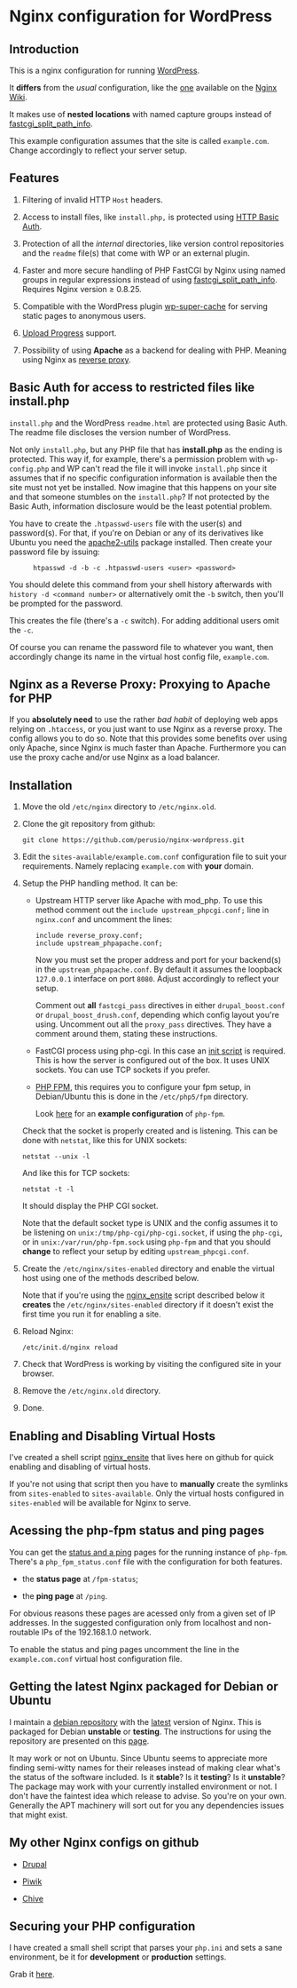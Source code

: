 # Nginx configuration for WordPress

## Introduction 

   This is a nginx configuration for running [WordPress](http://wordpress.org "WordPress").
   
   It **differs** from the _usual_ configuration, like the
   [one](http://wiki.nginx.org/Wordpress "Nginx Wiki WordPress
   config") available on the [Nginx Wiki](http://wiki.nginx.org "Nginx
   Wiki").
   
   It makes use of **nested locations** with named capture groups
   instead of [fastcgi_split\_path\_info](http://wiki.nginx.org/HttpFcgiModule#fastcgi_split_path_info
   "FastCGI split path info").

   This example configuration assumes that the site is called
   `example.com`. Change accordingly to reflect your server setup.
   
## Features

   1. Filtering of invalid HTTP `Host` headers.

   2. Access to install files, like `install.php,` is protected using
      [HTTP Basic Auth](http://wiki.nginx.org/NginxHttpAuthBasicModule
      "Basic Auth Nginx Module").  

   3. Protection of all the _internal_ directories, like version
      control repositories and the `readme` file(s) 
      that come with WP or an external plugin.

   4. Faster and more secure handling of PHP FastCGI by Nginx using
      named groups in regular expressions instead of using
      [fastcgi_split\_path\_info](http://wiki.nginx.org/HttpFcgiModule#fastcgi_split_path_info
      "FastCGI split path info"). Requires Nginx version &ge; 0.8.25.

   5. Compatible with the WordPress plugin
      [wp-super-cache](http://wordpress.org/extend/plugins/wp-super-cache "WordPress
      SuperCache") for serving static pages to anonymous users.
      
   6. [Upload Progress](http://wiki.nginx.org/NginxHttpUploadProgressModule
      "Upload progress Nginx module") support.   
   
   7. Possibility of using **Apache** as a backend for dealing with
      PHP. Meaning using Nginx as
      [reverse proxy](http://wiki.nginx.org/HttpProxyModule "Nginx Proxy Module").

## Basic Auth for access to restricted files like install.php

   `install.php` and the WordPress `readme.html` are protected using
   Basic Auth. The readme file discloses the version number of
   WordPress.
   
   Not only `install.php`, but any PHP file that has **install.php**
   as the ending is protected. This way if, for example, there's a
   permission problem with `wp-config.php` and WP can't read the file
   it will invoke `install.php` since it assumes that if no specific
   configuration information is available then the site must not yet
   be installed. Now imagine that this happens on your site and that
   someone stumbles on the `install.php`? If not protected by the
   Basic Auth, information disclosure would be the least potential
   problem.

   You have to create the `.htpasswd-users` file with the user(s) and
   password(s). For that, if you're on Debian or any of its
   derivatives like Ubuntu you need the
   [apache2-utils](http://packages.debian.org/search?suite%3Dall&section%3Dall&arch%3Dany&searchon%3Dnames&keywords%3Dapache2-utils)
   package installed. Then create your password file by issuing:

          htpasswd -d -b -c .htpasswd-users <user> <password>

   You should delete this command from your shell history
   afterwards with `history -d <command number>` or alternatively
   omit the `-b` switch, then you'll be prompted for the password.

   This creates the file (there's a `-c` switch). For adding
   additional users omit the `-c`.

   Of course you can rename the password file to whatever you want,
   then accordingly change its name in the virtual host config
   file, `example.com`.

## Nginx as a Reverse Proxy: Proxying to Apache for PHP

   If you **absolutely need** to use the rather _bad habit_ of
   deploying web apps relying on `.htaccess`, or you just want to use
   Nginx as a reverse proxy. The config allows you to do so. Note that
   this provides some benefits over using only Apache, since Nginx is
   much faster than Apache. Furthermore you can use the proxy cache
   and/or use Nginx as a load balancer. 
   
## Installation

   1. Move the old `/etc/nginx` directory to `/etc/nginx.old`.
   
   2. Clone the git repository from github:
   
      `git clone https://github.com/perusio/nginx-wordpress.git`
   
   3. Edit the `sites-available/example.com.conf` configuration file
      to suit your requirements. Namely replacing `example.com` with
      **your** domain.
   
   4. Setup the PHP handling method. It can be:
   
      + Upstream HTTP server like Apache with mod_php. To use this
        method comment out the `include upstream_phpcgi.conf;`
        line in `nginx.conf` and uncomment the lines:
        
            include reverse_proxy.conf;
            include upstream_phpapache.conf;

        Now you must set the proper address and port for your
        backend(s) in the `upstream_phpapache.conf`. By default it
        assumes the loopback `127.0.0.1` interface on port
        `8080`. Adjust accordingly to reflect your setup.

        Comment out **all**  `fastcgi_pass` directives in either
        `drupal_boost.conf` or `drupal_boost_drush.conf`, depending
        which config layout you're using. Uncomment out all the
        `proxy_pass` directives. They have a comment around them,
        stating these instructions.
      
      + FastCGI process using php-cgi. In this case an
        [init script](https://github.com/perusio/php-fastcgi-debian-script
        "Init script for php-cgi") is
        required. This is how the server is configured out of the
        box. It uses UNIX sockets. You can use TCP sockets if you prefer.
      
      + [PHP FPM](http://www.php-fpm.org "PHP FPM"), this requires you
        to configure your fpm setup, in Debian/Ubuntu this is done in
        the `/etc/php5/fpm` directory.
        
        Look [here](https://github.com/perusio/php-fpm-example-config) for
        an **example configuration** of `php-fpm`.
        
      Check that the socket is properly created and is listening. This
      can be done with `netstat`, like this for UNIX sockets:
      
          netstat --unix -l
         
      And like this for TCP sockets:   
         
          netstat -t -l
   
      It should display the PHP CGI socket.
   
      Note that the default socket type is UNIX and the config assumes
      it to be listening on `unix:/tmp/php-cgi/php-cgi.socket`, if
      using the `php-cgi`, or in `unix:/var/run/php-fpm.sock` using
      `php-fpm` and that you should **change** to reflect your setup
      by editing `upstream_phpcgi.conf`.
   
   
   5. Create the `/etc/nginx/sites-enabled` directory and enable the
      virtual host using one of the methods described below.

      Note that if you're using the
      [nginx_ensite](http://github.com/perusio/nginx_ensite) script
      described below it **creates** the `/etc/nginx/sites-enabled`
      directory if it doesn't exist the first time you run it for
      enabling a site.    

   6. Reload Nginx:
   
      `/etc/init.d/nginx reload`
   
   7. Check that WordPress is working by visiting the configured site
      in your browser.
   
   8. Remove the `/etc/nginx.old` directory.
   
   9. Done.
   
## Enabling and Disabling Virtual Hosts

   I've created a shell script
   [nginx_ensite](http://github.com/perusio/nginx_ensite) that lives
   here on github for quick enabling and disabling of virtual hosts.
   
   If you're not using that script then you have to **manually**
   create the symlinks from `sites-enabled` to `sites-available`. Only
   the virtual hosts configured in `sites-enabled` will be available
   for Nginx to serve.
   
## Acessing the php-fpm status and ping pages

   You can get the
   [status and a ping](http://forum.nginx.org/read.php?3,56426) pages
   for the running instance of `php-fpm`. There's a
   `php_fpm_status.conf` file with the configuration for both
   features.
   
   + the **status page** at `/fpm-status`;
     
   + the **ping page** at `/ping`.

   For obvious reasons these pages are acessed only from a given set
   of IP addresses. In the suggested configuration only from
   localhost and non-routable IPs of the 192.168.1.0 network.
    
   To enable the status and ping pages uncomment the line in the
   `example.com.conf` virtual host configuration file.   
   
   
## Getting the latest Nginx packaged for Debian or Ubuntu

   I maintain a [debian repository](http://debian.perusio.net/unstable
   "my debian repo") with the
   [latest](http://nginx.org/en/download.html "Nginx source download")
   version of Nginx. This is packaged for Debian **unstable** or
   **testing**. The instructions for using the repository are
   presented on this [page](http://debian.perusio.net/debian.html
   "Repository instructions").
 
   It may work or not on Ubuntu. Since Ubuntu seems to appreciate more
   finding semi-witty names for their releases instead of making clear
   what's the status of the software included. Is it **stable**? Is it
   **testing**? Is it **unstable**? The package may work with your
   currently installed environment or not. I don't have the faintest
   idea which release to advise. So you're on your own. Generally the
   APT machinery will sort out for you any dependencies issues that
   might exist.

## My other Nginx configs on github

   + [Drupal](https://github.com/perusio/drupal-with-nginx "Drupal
     Nginx configuration")
     
   + [Piwik](https://github.com/perusio/piwik-nginx "Piwik Nginx
     configuration")
     
   + [Chive](https://github.com/perusio/chive-nginx "Chive Nginx
     configuration")

## Securing your PHP configuration

   I have created a small shell script that parses your `php.ini` and
   sets a sane environment, be it for **development** or
   **production** settings. 
   
   Grab it [here](https://github.com/perusio/php-ini-cleanup "PHP
   cleanup script").
